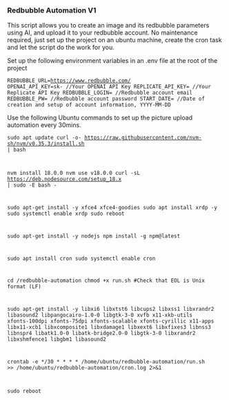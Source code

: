 ### Redbubble Automation V1

This script allows you to create an image and its redbubble parameters using AI, and upload it to your redbubble account. No maintenance required, just set up the project on an ubuntu machine, create the cron task and let the script do the work for you.

Set up the following environment variables in an .env file at the root of the project

<code>REDBUBBLE_URL=https://www.redbubble.com/
OPENAI_API_KEY=sk- //Your OPENAI API Key
REPLICATE_API_KEY= //Your Replicate API Key
REDBUBBLE_LOGIN= //Redbubble account email
REDBUBBLE_PW= //Redbubble account password
START_DATE= //Date of creation and setup of account information, YYYY-MM-DD</code>


Use the following Ubuntu commands to set up the picture upload automation every 30mins. 


<code>sudo apt update
curl -o- https://raw.githubusercontent.com/nvm-sh/nvm/v0.35.3/install.sh | bash

nvm install 18.0.0
nvm use v18.0.0
curl -sL https://deb.nodesource.com/setup_18.x | sudo -E bash -

sudo apt-get install -y xfce4 xfce4-goodies
sudo apt install xrdp -y
sudo systemctl enable xrdp
sudo reboot

sudo apt-get install -y nodejs
npm install -g npm@latest

sudo apt install cron
sudo systemctl enable cron

cd /redbubble-automation
chmod +x run.sh
#Check that EOL is Unix format (LF) 

sudo apt-get install -y libxi6 libxtst6 libcups2 libxss1 libxrandr2 libasound2 libpangocairo-1.0-0 libgtk-3-0 xvfb x11-xkb-utils xfonts-100dpi xfonts-75dpi xfonts-scalable xfonts-cyrillic x11-apps libx11-xcb1 libxcomposite1 libxdamage1 libxext6 libxfixes3 libnss3 libnspr4 libatk1.0-0 libatk-bridge2.0-0 libgtk-3-0 libxrandr2 libxshmfence1 libgbm1 libasound2

crontab -e
*/30 * * * * /home/ubuntu/redbubble-automation/run.sh >> /home/ubuntu/redbubble-automation/cron.log 2>&1

sudo reboot</code>

